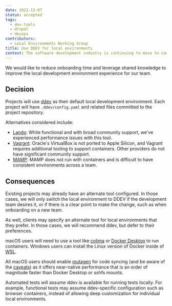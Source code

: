 ```yaml
---
date: 2021-12-07
status: accepted
tags:
  - dev-tools
  - drupal
  - devops
contributors:
  - Local Environments Working Group
title: Use DDEV for local environments
context: The software development industry is continuing to move to containers both for production and local environments. It's clear that the bulk of new investment in local tooling is going towards container-focused solutions. While containers themselves add some complexity to local environments, they also reduce variance in development environments for teams with multiple developers.
---
```

We would like to reduce onboarding time and leverage shared knowledge to improve the local development environment experience for our team.

## Decision

Projects will use [ddev](https://github.com/drud/ddev/) as their default local development environment. Each project will have `.ddev/config.yaml` and related files committed to the project repository.

Alternatives considered include:

- [Lando](https://lando.dev): While functional and with broad community support, we've experienced performance issues with this tool.
- [Vagrant](http://vagrantup.com): Oracle's VirtualBox is not ported to Apple Silicon, and Vagrant requires additional tooling to support containers. Other providers do not have significant community support.
- [MAMP](https://www.mamp.info/): MAMP does not run with containers and is difficult to have consistent environments across a team.

## Consequences

Existing projects may already have an alternate tool configured. In those cases, we will only switch the local environment to DDEV if the development team desires it, or if there is a clear point to make the change, such as when onboarding on a new team.

As well, clients may specify an alternate tool for local environments that they prefer. In those cases, we will recommend ddev, but defer to their preferences.

macOS users will need to use a tool like [colima](https://github.com/abiosoft/colima) or [Docker Desktop](https://www.docker.com/products/docker-desktop) to run containers. Windows users can install the Linux version of Docker inside of [WSL](https://docs.microsoft.com/en-us/windows/wsl/install).

All macOS users should enable [mutagen](https://ddev.readthedocs.io/en/stable/users/install/performance/#mutagen) for code syncing (and be aware of the [caveats](https://ddev.readthedocs.io/en/stable/users/install/performance/#mutagen-integration-caveats)) as it offers near-native performance that is an order of magnitude faster than Docker Desktop or sshfs mounts.

Automated tests will assume ddev is available for running tests locally. For example, functional tests may assume ddev-specific configuration such as browser containers, instead of allowing deep customization for individual local environments.
